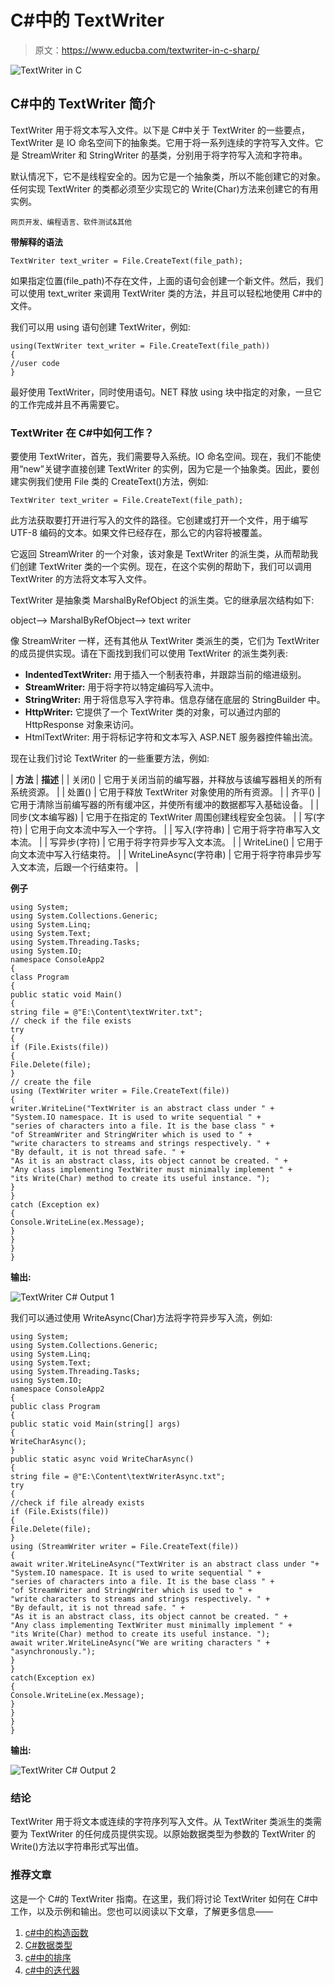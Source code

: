 # C#中的 TextWriter

> 原文：<https://www.educba.com/textwriter-in-c-sharp/>

![TextWriter in C](img/7df02e63ffa5bd8577c2afa0f3c00891.png)



## C#中的 TextWriter 简介

TextWriter 用于将文本写入文件。以下是 C#中关于 TextWriter 的一些要点，TextWriter 是 IO 命名空间下的抽象类。它用于将一系列连续的字符写入文件。它是 StreamWriter 和 StringWriter 的基类，分别用于将字符写入流和字符串。

默认情况下，它不是线程安全的。因为它是一个抽象类，所以不能创建它的对象。任何实现 TextWriter 的类都必须至少实现它的 Write(Char)方法来创建它的有用实例。

<small>网页开发、编程语言、软件测试&其他</small>

**带解释的语法**

```
TextWriter text_writer = File.CreateText(file_path);
```

如果指定位置(file_path)不存在文件，上面的语句会创建一个新文件。然后，我们可以使用 text_writer 来调用 TextWriter 类的方法，并且可以轻松地使用 C#中的文件。

我们可以用 using 语句创建 TextWriter，例如:

```
using(TextWriter text_writer = File.CreateText(file_path))
{
//user code
}
```

最好使用 TextWriter，同时使用语句。NET 释放 using 块中指定的对象，一旦它的工作完成并且不再需要它。

### TextWriter 在 C#中如何工作？

要使用 TextWriter，首先，我们需要导入系统。IO 命名空间。现在，我们不能使用“new”关键字直接创建 TextWriter 的实例，因为它是一个抽象类。因此，要创建实例我们使用 File 类的 CreateText()方法，例如:

```
TextWriter text_writer = File.CreateText(file_path);
```

此方法获取要打开进行写入的文件的路径。它创建或打开一个文件，用于编写 UTF-8 编码的文本。如果文件已经存在，那么它的内容将被覆盖。

它返回 StreamWriter 的一个对象，该对象是 TextWriter 的派生类，从而帮助我们创建 TextWriter 类的一个实例。现在，在这个实例的帮助下，我们可以调用 TextWriter 的方法将文本写入文件。

TextWriter 是抽象类 MarshalByRefObject 的派生类。它的继承层次结构如下:

object——> MarshalByRefObject——> text writer

像 StreamWriter 一样，还有其他从 TextWriter 类派生的类，它们为 TextWriter 的成员提供实现。请在下面找到我们可以使用 TextWriter 的派生类列表:

*   **IndentedTextWriter:** 用于插入一个制表符串，并跟踪当前的缩进级别。
*   **StreamWriter:** 用于将字符以特定编码写入流中。
*   **StringWriter:** 用于将信息写入字符串。信息存储在底层的 StringBuilder 中。
*   **HttpWriter:** 它提供了一个 TextWriter 类的对象，可以通过内部的 HttpResponse 对象来访问。
*   HtmlTextWriter: 用于将标记字符和文本写入 ASP.NET 服务器控件输出流。

现在让我们讨论 TextWriter 的一些重要方法，例如:

| **方法** | **描述** |
| 关闭() | 它用于关闭当前的编写器，并释放与该编写器相关的所有系统资源。 |
| 处置() | 它用于释放 TextWriter 对象使用的所有资源。 |
| 齐平() | 它用于清除当前编写器的所有缓冲区，并使所有缓冲的数据都写入基础设备。 |
| 同步(文本编写器) | 它用于在指定的 TextWriter 周围创建线程安全包装。 |
| 写(字符) | 它用于向文本流中写入一个字符。 |
| 写入(字符串) | 它用于将字符串写入文本流。 |
| 写异步(字符) | 它用于将字符异步写入文本流。 |
| WriteLine() | 它用于向文本流中写入行结束符。 |
| WriteLineAsync(字符串) | 它用于将字符串异步写入文本流，后跟一个行结束符。 |

**例子**

```
using System;
using System.Collections.Generic;
using System.Linq;
using System.Text;
using System.Threading.Tasks;
using System.IO;
namespace ConsoleApp2
{
class Program
{
public static void Main()
{
string file = @"E:\Content\textWriter.txt";
// check if the file exists
try
{
if (File.Exists(file))
{
File.Delete(file);
}
// create the file
using (TextWriter writer = File.CreateText(file))
{
writer.WriteLine("TextWriter is an abstract class under " +
"System.IO namespace. It is used to write sequential " +
"series of characters into a file. It is the base class " +
"of StreamWriter and StringWriter which is used to " +
"write characters to streams and strings respectively. " +
"By default, it is not thread safe. " +
"As it is an abstract class, its object cannot be created. " +
"Any class implementing TextWriter must minimally implement " +
"its Write(Char) method to create its useful instance. ");
}
}
catch (Exception ex)
{
Console.WriteLine(ex.Message);
}
}
}
}
```

**输出:**

![TextWriter C# Output 1](img/13c7f229c788b757d4a8604836288d22.png)



我们可以通过使用 WriteAsync(Char)方法将字符异步写入流，例如:

```
using System;
using System.Collections.Generic;
using System.Linq;
using System.Text;
using System.Threading.Tasks;
using System.IO;
namespace ConsoleApp2
{
public class Program
{
public static void Main(string[] args)
{
WriteCharAsync();
}
public static async void WriteCharAsync()
{
string file = @"E:\Content\textWriterAsync.txt";
try
{
//check if file already exists
if (File.Exists(file))
{
File.Delete(file);
}
using (StreamWriter writer = File.CreateText(file))
{
await writer.WriteLineAsync("TextWriter is an abstract class under "+
"System.IO namespace. It is used to write sequential " +
"series of characters into a file. It is the base class " +
"of StreamWriter and StringWriter which is used to " +
"write characters to streams and strings respectively. " +
"By default, it is not thread safe. " +
"As it is an abstract class, its object cannot be created. " +
"Any class implementing TextWriter must minimally implement " +
"its Write(Char) method to create its useful instance. ");
await writer.WriteLineAsync("We are writing characters " +
"asynchronously.");
}
}
catch(Exception ex)
{
Console.WriteLine(ex.Message);
}
}
}
}
```

**输出:**

![TextWriter C# Output 2](img/fdd5be44a851d578a1cd04cce8ee92c0.png)



### 结论

TextWriter 用于将文本或连续的字符序列写入文件。从 TextWriter 类派生的类需要为 TextWriter 的任何成员提供实现。以原始数据类型为参数的 TextWriter 的 Write()方法以字符串形式写出值。

### 推荐文章

这是一个 C#的 TextWriter 指南。在这里，我们将讨论 TextWriter 如何在 C#中工作，以及示例和输出。您也可以阅读以下文章，了解更多信息——

1.  [c#中的构造函数](https://www.educba.com/constructor-in-c-sharp/)
2.  [C#数据类型](https://www.educba.com/c-sharp-data-types/)
3.  [c#中的排序](https://www.educba.com/sorting-in-c-sharp/)
4.  [c#中的迭代器](https://www.educba.com/iterators-in-c-sharp/)





